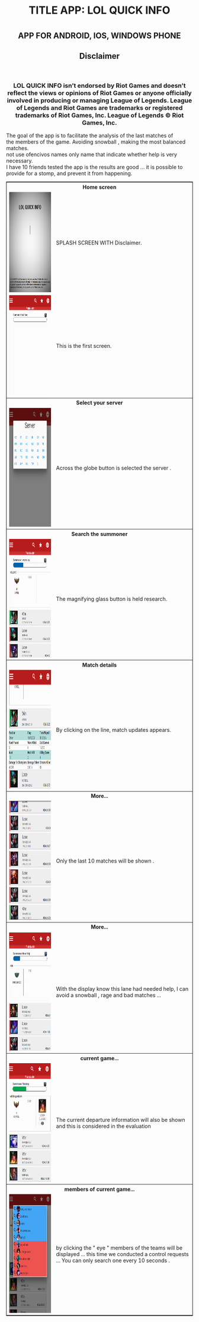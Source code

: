 <html>
  <head>
    <meta charset="utf-8">
  </head>
  <body>
      <center><h1>TITLE APP: LOL QUICK INFO<h1></center>
      <center><h2>APP FOR ANDROID, IOS, WINDOWS PHONE<h2></center>
      <center>
        <h2>
        Disclaimer
        </h2>
        <br>
         <h3>
		LOL QUICK INFO isn’t endorsed by Riot Games and doesn’t reflect the views or opinions of Riot Games or anyone officially involved in producing or managing League of Legends. League of Legends and Riot Games are trademarks or registered trademarks of Riot Games, Inc. League of Legends © Riot Games, Inc.
	</h3>
      </center>
      <table style="width:100%;  border: 1px solid black; border-collapse: collapse;">
        <tr>
          <th colspan="2">Home screen</th>
        </tr>
       	<tr>
          <td> <img src="screen.PNG" height="270" width="370"> </td>
          <td >SPLASH SCREEN WITH Disclaimer.</td>
        </tr>
        <tr>
          <td> <img src="a.PNG" height="270" width="370"> </td>
          <td >This is the first screen.</td>
        </tr>
        <tr>
          <th colspan="2">Select your server</th>
        </tr>
        <tr>
          <td> <img src="b.PNG" height="320" width="250"> </td>
          <td > Across the globe button is selected the server .</td>
        </tr>
        <tr>
	   <th colspan="2">Search the summoner</th>
        </tr>
        <tr>
          <td> <img src="c.PNG" height="320" width="250"> </td>
          <td > The magnifying glass button is held research.</td>
        </tr>
		<tr>
          <th colspan="2">Match details</th>
        </tr>
        <tr>
          <td> <img src="d.PNG" height="320" width="250"> </td>
          <td > By clicking on the line, match updates appears.</td>
        </tr>
	   <th colspan="2">More...</th>
        </tr>
        <tr>
          <td> <img src="e.PNG" height="320" width="250"> </td>
          <td > Only the last 10 matches will be shown .</td>
        </tr>
	   <th colspan="2">More...</th>
        </tr>
        <tr>
          <td> <img src="f.PNG" height="320" width="250"> </td>
          <td > With the display know this lane had needed help, I can avoid a snowball , rage and bad matches ...</td>
        </tr>
	   <th colspan="2">current game...</th>
        </tr>
        <tr>
          <td> <img src="g.PNG" height="320" width="250"> </td>
          <td > The current departure information will also be shown and this is considered in the evaluation</td>
        </tr>
	   <th colspan="2">members of current game...</th>
        </tr>
        <tr>
          <td> <img src="h.PNG" height="320" width="250"> </td>
          <td> by clicking the " eye " members of the teams will be displayed ... this time we conducted a control requests ... You can only search one every 10 seconds .</td>
        </tr>
        <tr>
    	The goal of the app is to facilitate the analysis of the last matches of<br>
        the members of the game. Avoiding snowball , making the most balanced matches.<br>
	not use ofencivos names only name that indicate whether help is very necessary.<br>
	I have 10 friends tested the app is the results are good ... it is possible to<br>
	provide for a stomp, and prevent it from happening.<br>
	</tr>
  </body>
</html>
